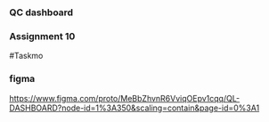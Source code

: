 ### QC dashboard

### Assignment 10
#Taskmo

### figma
https://www.figma.com/proto/MeBbZhvnR6VviqOEpv1cqq/QL-DASHBOARD?node-id=1%3A350&scaling=contain&page-id=0%3A1
